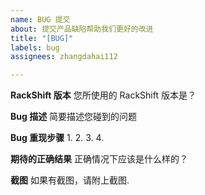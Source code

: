 ```yaml
---
name: BUG 提交
about: 提交产品缺陷帮助我们更好的改进
title: "[BUG]"
labels: bug
assignees: zhangdahai112

---
```


**RackShift 版本**
您所使用的 RackShift 版本是？

**Bug 描述**
简要描述您碰到的问题

**Bug 重现步骤**
1.
2.
3.
4.

**期待的正确结果**
正确情况下应该是什么样的？

**截图**
如果有截图，请附上截图.